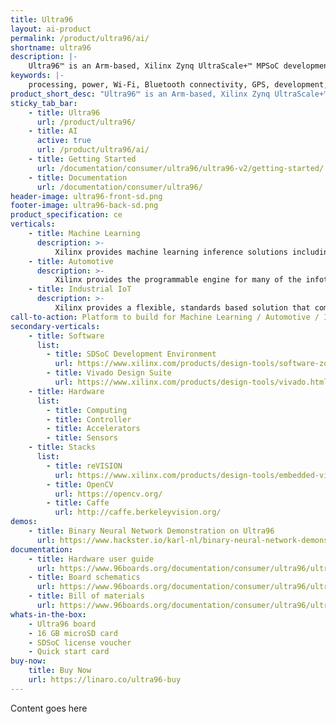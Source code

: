 ```yaml
---
title: Ultra96
layout: ai-product
permalink: /product/ultra96/ai/
shortname: ultra96
description: |-
    Ultra96™ is an Arm-based, Xilinx Zynq UltraScale+™ MPSoC development board based on the Linaro 96Boards Consumer Edition specification. This board boots from the provided Delkin 16 GB microSD card, pre-loaded with Linux.
keywords: |-
    processing, power, Wi-Fi, Bluetooth connectivity, GPS, development, board, mid-tier, xilinx, fpga, processor, low cost, Product, Development, Platform
product_short_desc: "Ultra96™ is an Arm-based, Xilinx Zynq UltraScale+™ MPSoC development board"
sticky_tab_bar:
    - title: Ultra96
      url: /product/ultra96/
    - title: AI
      active: true
      url: /product/ultra96/ai/
    - title: Getting Started
      url: /documentation/consumer/ultra96/ultra96-v2/getting-started/
    - title: Documentation
      url: /documentation/consumer/ultra96/
header-image: ultra96-front-sd.png
footer-image: ultra96-back-sd.png
product_specification: ce
verticals:
    - title: Machine Learning
      description: >-
          Xilinx provides machine learning inference solutions including the development stacks and hardware platforms for deploying advanced and efficient neural networks, algorithms and applications.
    - title: Automotive
      description: >-
          Xilinx provides the programmable engine for many of the infotainment, driver assistance, and driver information systems of today, and the next-generation systems of tomorrow.
    - title: Industrial IoT
      description: >-
          Xilinx provides a flexible, standards based solution that combines software programmability, real-time processing, hardware optimization and any-to-any connectivity with the security and safety needed for Industrial IoT systems
call-to-action: Platform to build for Machine Learning / Automotive / Industrial IoT
secondary-verticals:
    - title: Software
      list:
        - title: SDSoC Development Environment
          url: https://www.xilinx.com/products/design-tools/software-zone/sdsoc.html
        - title: Vivado Design Suite
          url: https://www.xilinx.com/products/design-tools/vivado.html
    - title: Hardware
      list:
        - title: Computing
        - title: Controller
        - title: Accelerators
        - title: Sensors
    - title: Stacks
      list:
        - title: reVISION
          url: https://www.xilinx.com/products/design-tools/embedded-vision-zone.html
        - title: OpenCV
          url: https://opencv.org/
        - title: Caffe
          url: http://caffe.berkeleyvision.org/
demos:
    - title: Binary Neural Network Demonstration on Ultra96
      url: https://www.hackster.io/karl-nl/binary-neural-network-demonstration-on-ultra96-6b48e0
documentation:
    - title: Hardware user guide
      url: https://www.96boards.org/documentation/consumer/ultra96/ultra96-v1/hardware-docs/hw-user-manual.md.html
    - title: Board schematics
      url: https://www.96boards.org/documentation/consumer/ultra96/ultra96-v1/hardware-docs/files/ultra96-schematics.pdf
    - title: Bill of materials
      url: https://www.96boards.org/documentation/consumer/ultra96/ultra96-v1/hardware-docs/files/ultra96-bom.pdf
whats-in-the-box:
    - Ultra96 board
    - 16 GB microSD card
    - SDSoC license voucher
    - Quick start card
buy-now: 
    title: Buy Now
    url: https://linaro.co/ultra96-buy
---
```

Content goes here
